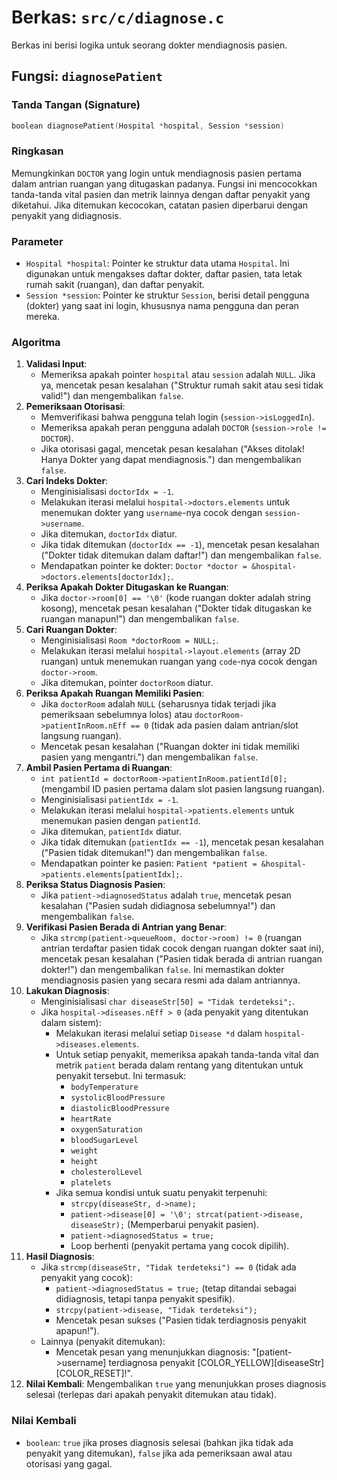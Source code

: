 # Berkas: `src/c/diagnose.c`

Berkas ini berisi logika untuk seorang dokter mendiagnosis pasien.

## Fungsi: `diagnosePatient`

### Tanda Tangan (Signature)
```c
boolean diagnosePatient(Hospital *hospital, Session *session)
```

### Ringkasan
Memungkinkan `DOCTOR` yang login untuk mendiagnosis pasien pertama dalam antrian ruangan yang ditugaskan padanya. Fungsi ini mencocokkan tanda-tanda vital pasien dan metrik lainnya dengan daftar penyakit yang diketahui. Jika ditemukan kecocokan, catatan pasien diperbarui dengan penyakit yang didiagnosis.

### Parameter
*   `Hospital *hospital`: Pointer ke struktur data utama `Hospital`. Ini digunakan untuk mengakses daftar dokter, daftar pasien, tata letak rumah sakit (ruangan), dan daftar penyakit.
*   `Session *session`: Pointer ke struktur `Session`, berisi detail pengguna (dokter) yang saat ini login, khususnya nama pengguna dan peran mereka.

### Algoritma
1.  **Validasi Input**:
    *   Memeriksa apakah pointer `hospital` atau `session` adalah `NULL`. Jika ya, mencetak pesan kesalahan ("Struktur rumah sakit atau sesi tidak valid!") dan mengembalikan `false`.
2.  **Pemeriksaan Otorisasi**:
    *   Memverifikasi bahwa pengguna telah login (`session->isLoggedIn`).
    *   Memeriksa apakah peran pengguna adalah `DOCTOR` (`session->role != DOCTOR`).
    *   Jika otorisasi gagal, mencetak pesan kesalahan ("Akses ditolak! Hanya Dokter yang dapat mendiagnosis.") dan mengembalikan `false`.
3.  **Cari Indeks Dokter**:
    *   Menginisialisasi `doctorIdx = -1`.
    *   Melakukan iterasi melalui `hospital->doctors.elements` untuk menemukan dokter yang `username`-nya cocok dengan `session->username`.
    *   Jika ditemukan, `doctorIdx` diatur.
    *   Jika tidak ditemukan (`doctorIdx == -1`), mencetak pesan kesalahan ("Dokter tidak ditemukan dalam daftar!") dan mengembalikan `false`.
    *   Mendapatkan pointer ke dokter: `Doctor *doctor = &hospital->doctors.elements[doctorIdx];`.
4.  **Periksa Apakah Dokter Ditugaskan ke Ruangan**:
    *   Jika `doctor->room[0] == '\0'` (kode ruangan dokter adalah string kosong), mencetak pesan kesalahan ("Dokter tidak ditugaskan ke ruangan manapun!") dan mengembalikan `false`.
5.  **Cari Ruangan Dokter**:
    *   Menginisialisasi `Room *doctorRoom = NULL;`.
    *   Melakukan iterasi melalui `hospital->layout.elements` (array 2D ruangan) untuk menemukan ruangan yang `code`-nya cocok dengan `doctor->room`.
    *   Jika ditemukan, pointer `doctorRoom` diatur.
6.  **Periksa Apakah Ruangan Memiliki Pasien**:
    *   Jika `doctorRoom` adalah `NULL` (seharusnya tidak terjadi jika pemeriksaan sebelumnya lolos) atau `doctorRoom->patientInRoom.nEff == 0` (tidak ada pasien dalam antrian/slot langsung ruangan).
    *   Mencetak pesan kesalahan ("Ruangan dokter ini tidak memiliki pasien yang mengantri.") dan mengembalikan `false`.
7.  **Ambil Pasien Pertama di Ruangan**:
    *   `int patientId = doctorRoom->patientInRoom.patientId[0];` (mengambil ID pasien pertama dalam slot pasien langsung ruangan).
    *   Menginisialisasi `patientIdx = -1`.
    *   Melakukan iterasi melalui `hospital->patients.elements` untuk menemukan pasien dengan `patientId`.
    *   Jika ditemukan, `patientIdx` diatur.
    *   Jika tidak ditemukan (`patientIdx == -1`), mencetak pesan kesalahan ("Pasien tidak ditemukan!") dan mengembalikan `false`.
    *   Mendapatkan pointer ke pasien: `Patient *patient = &hospital->patients.elements[patientIdx];`.
8.  **Periksa Status Diagnosis Pasien**:
    *   Jika `patient->diagnosedStatus` adalah `true`, mencetak pesan kesalahan ("Pasien sudah didiagnosa sebelumnya!") dan mengembalikan `false`.
9.  **Verifikasi Pasien Berada di Antrian yang Benar**:
    *   Jika `strcmp(patient->queueRoom, doctor->room) != 0` (ruangan antrian terdaftar pasien tidak cocok dengan ruangan dokter saat ini), mencetak pesan kesalahan ("Pasien tidak berada di antrian ruangan dokter!") dan mengembalikan `false`. Ini memastikan dokter mendiagnosis pasien yang secara resmi ada dalam antriannya.
10. **Lakukan Diagnosis**:
    *   Menginisialisasi `char diseaseStr[50] = "Tidak terdeteksi";`.
    *   Jika `hospital->diseases.nEff > 0` (ada penyakit yang ditentukan dalam sistem):
        *   Melakukan iterasi melalui setiap `Disease *d` dalam `hospital->diseases.elements`.
        *   Untuk setiap penyakit, memeriksa apakah tanda-tanda vital dan metrik `patient` berada dalam rentang yang ditentukan untuk penyakit tersebut. Ini termasuk:
            *   `bodyTemperature`
            *   `systolicBloodPressure`
            *   `diastolicBloodPressure`
            *   `heartRate`
            *   `oxygenSaturation`
            *   `bloodSugarLevel`
            *   `weight`
            *   `height`
            *   `cholesterolLevel`
            *   `platelets`
        *   Jika semua kondisi untuk suatu penyakit terpenuhi:
            *   `strcpy(diseaseStr, d->name);`
            *   `patient->disease[0] = '\0'; strcat(patient->disease, diseaseStr);` (Memperbarui penyakit pasien).
            *   `patient->diagnosedStatus = true;`
            *   Loop berhenti (penyakit pertama yang cocok dipilih).
11. **Hasil Diagnosis**:
    *   Jika `strcmp(diseaseStr, "Tidak terdeteksi") == 0` (tidak ada penyakit yang cocok):
        *   `patient->diagnosedStatus = true;` (tetap ditandai sebagai didiagnosis, tetapi tanpa penyakit spesifik).
        *   `strcpy(patient->disease, "Tidak terdeteksi");`
        *   Mencetak pesan sukses ("Pasien tidak terdiagnosis penyakit apapun!").
    *   Lainnya (penyakit ditemukan):
        *   Mencetak pesan yang menunjukkan diagnosis: "[patient->username] terdiagnosa penyakit [COLOR_YELLOW][diseaseStr][COLOR_RESET]!".
12. **Nilai Kembali**: Mengembalikan `true` yang menunjukkan proses diagnosis selesai (terlepas dari apakah penyakit ditemukan atau tidak).

### Nilai Kembali
*   `boolean`: `true` jika proses diagnosis selesai (bahkan jika tidak ada penyakit yang ditemukan), `false` jika ada pemeriksaan awal atau otorisasi yang gagal.
